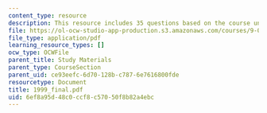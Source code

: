 ```yaml
---
content_type: resource
description: This resource includes 35 questions based on the course understanding.
file: https://ol-ocw-studio-app-production.s3.amazonaws.com/courses/9-00-introduction-to-psychology-fall-2004/6ef8a95d48c0ccf8c57050f8b82a4ebc_1999_final.pdf
file_type: application/pdf
learning_resource_types: []
ocw_type: OCWFile
parent_title: Study Materials
parent_type: CourseSection
parent_uid: ce93eefc-6d70-128b-c787-6e7616800fde
resourcetype: Document
title: 1999_final.pdf
uid: 6ef8a95d-48c0-ccf8-c570-50f8b82a4ebc
---
```


